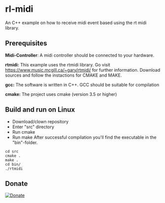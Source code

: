 # rl-midi
An C++ example on how to receive midi event based using the rt midi library.

## Prerequisites
**Midi-Controller**: A midi controller should be connected to your hardware.

**rtmidi:** This example uses the rtmidi library. Go visit https://www.music.mcgill.ca/~gary/rtmidi/ for further information. Download sources and follow the instactions for CMAKE and MAKE.

**gcc:** The software is written in C++. GCC should be suitable for compilation

**cmake:** The project uses cmake (version 3.5 or higher)

## Build and run on Linux
- Download/clown repository
- Enter "src" directory
- Run cmake
- Run make
After successful compilation you'll find the executable in the "bin"-folder.

```
cd src
cmake . 
make .
cd bin/
./rtmidi
```

## Donate
[![Donate](https://www.paypalobjects.com/en_US/DK/i/btn/btn_donateCC_LG.gif)](https://www.paypal.com/cgi-bin/webscr?cmd=_s-xclick&hosted_button_id=Q9WVFA67Q6RYJ)
